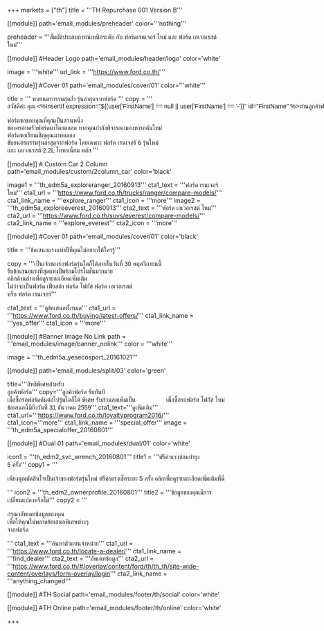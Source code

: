 +++
markets = ["th"]
title = '''TH Repurchase 001 Version B'''


[[module]]
path='email_modules/preheader'
color='''nothing'''

preheader = '''สัมผัสประสบการณ์เหนือระดับ กับ ฟอร์ดเรนเจอร์ ใหม่ และ ฟอร์ด เอเวอเรสต์ ใหม่'''

[[module]] #Header Logo
path='email_modules/header/logo'
color='white'

  image = '''white'''
  url_link = '''https://www.ford.co.th/'''

[[module]] #Cover 01
path='email_modules/cover/01'
color='''white'''

  title = '''
    <span style="font-family:Tahoma, Verdana, Sans-serif;white-space:nowrap;">พบยนตรกรรมสุดล้ำ</span>
    <span style="font-family:Tahoma, Verdana, Sans-serif;white-space:nowrap;">รุ่นล่าสุดจากฟอร์ด</span>
  '''
  copy = '''<span style="font-family:Tahoma, Verdana, Sans-serif">
<span style="font-family:Tahoma, Verdana, Sans-serif;white-space:nowrap;">สวัสดีค่ะ คุณ <%InsertIf expression="${(user['FirstName'] == null || user['FirstName'] == '-')}" id="FirstName" %>ท่านลูกค้าฟอร์ด<%/InsertIf%> <%InsertElse%> <%${user['FirstName']}%> <%/InsertElse%></span><br /><br />
<span style="font-family:Tahoma, Verdana, Sans-serif;white-space:nowrap;">ฟอร์ดขอขอบคุณที่คุณเป็นส่วนหนึ่ง</span><br /><span style="font-family:Tahoma, Verdana, Sans-serif;">ของ</span><span style="font-family:Tahoma, Verdana, Sans-serif;white-space:nowrap;">ครอบครัวฟอร์ดมาโดยตลอด</span>
<span style="font-family:Tahoma, Verdana, Sans-serif;white-space:nowrap;">หากคุณกำลังพิจารณามองหารถคันใหม่</span>
<span style="font-family:Tahoma, Verdana, Sans-serif;white-space:nowrap;">ฟอร์ดขอเรียนเชิญคุณมาทดลอง</span><br />
<span style="font-family:Tahoma, Verdana, Sans-serif;white-space:nowrap;">ขับยนตรกรรมรุ่นล่าสุดจากฟอร์ด</span>
<span style="font-family:Tahoma, Verdana, Sans-serif;white-space:nowrap;">โดยเฉพาะ ฟอร์ด เรนเจอร์ 6 รุ่นใหม่</span>
<span style="font-family:Tahoma, Verdana, Sans-serif;white-space:nowrap;">และ เอเวอเรสต์ 2.2L ไททาเนี่ยม พลัส</span>
</span>'''

[[module]] # Custom Car 2 Column
path='email_modules/custom/2column_car'
color='black'

  image1 = '''th_edm5a_exploreranger_20160913'''
  cta1_text = '''<span style="font-family:Tahoma, Verdana, Sans-serif">ฟอร์ด เรนเจอร์ ใหม่</span>'''
  cta1_url = '''https://www.ford.co.th/trucks/ranger/compare-models/'''
  cta1_link_name = '''explore_ranger'''
  cta1_icon = '''more'''
  image2 = '''th_edm5a_exploreeverest_20160913'''
  cta2_text = '''<span style="font-family:Tahoma, Verdana, Sans-serif">ฟอร์ด เอเวอเรสต์ ใหม่</span>'''
  cta2_url = '''https://www.ford.co.th/suvs/everest/compare-models/'''
  cta2_link_name = '''explore_everest'''
  cta2_icon = '''more'''

[[module]] #Cover 01
path='email_modules/cover/01'
color='black'

  title = '''<span style="font-family:Tahoma, Verdana, Sans-serif; white-space:nowrap;">ข้อเสนอแรงแห่งปีที่</span><span style="font-family:Tahoma, Verdana, Sans-serif;">คุณ</span><span style="font-family:Tahoma, Verdana, Sans-serif; white-space:nowrap;">ไม่อยากให้ใครรู้</span>'''
  
  copy = '''<span style="font-family:Tahoma, Verdana, Sans-serif;white-space:nowrap;">เป็นเจ้าของรถฟอร์ดรุ่นใดก็ได้ภายในวันที่ 30 พฤศจิกายนนี้ </span><br />
  <span style="font-family:Tahoma, Verdana, Sans-serif;white-space:nowrap;">รับข้อเสนอแรงที่สุดแห่งปีพร้อมโปรโมชั่นมากมาย</span><br />
  <span style="font-family:Tahoma, Verdana, Sans-serif;white-space:nowrap;">คลิกด้านล่างเพื่อดูรายละเอียดเพิ่มเติม</span><br />
  <span style="font-family:Tahoma, Verdana, Sans-serif;white-space:nowrap;">ไม่ว่าจะเป็นฟอร์ด เฟียสต้า</span>
  <span style="font-family:Tahoma, Verdana, Sans-serif;white-space:nowrap;"> ฟอร์ด โฟกัส</span>
  <span style="font-family:Tahoma, Verdana, Sans-serif;white-space:nowrap;">ฟอร์ด เอเวอเรสต์</span><br />
  <span style="font-family:Tahoma, Verdana, Sans-serif;white-space:nowrap;">หรือ ฟอร์ด เรนเจอร์</span>'''

  cta1_text = '''<span style="font-family:Tahoma, Verdana, Sans-serif">ดูข้อเสนอทั้งหมด</span>'''
  cta1_url = '''https://www.ford.co.th/buying/latest-offers/'''
  cta1_link_name = '''yes_offer'''
  cta1_icon = '''more'''

[[module]] #Banner Image No Link
path = '''email_modules/image/banner_nolink'''
color = '''white'''

  image = '''th_edm5a_yesecosport_20161021'''

[[module]]
path='email_modules/split/03'
color='green'

title='''<span style="font-family:Tahoma, Verdana, Sans-serif">สิทธิพิเศษสำหรับ<br />ลูกค้าฟอร์ด</span>'''
copy='''<span style="font-family:Tahoma, Verdana, Sans-serif;white-space:nowrap;">ลูกค้าฟอร์ด รับทันที</span> 
<span style="color:#FFFFFF;white-space:nowrap;font-family:Tahoma, Verdana;">ส่วนลด 10,000 บาท</span>
<span style="font-family:Tahoma, Verdana, Sans-serif;white-space:nowrap;">เมื่อซื้อรถฟอร์ดคันต่อไปรุ่นใดก็ได้</span>
<span style="font-family:Tahoma, Verdana, Sans-serif;white-space:nowrap;">พิเศษ รับส่วนลดเพิ่มเป็น </span><span style="color:#FFFFFF;white-space:nowrap;font-family:Tahoma, Verdana;">20,000 บาท</span> 
<span style="font-family:Tahoma, Verdana, Sans-serif;white-space:nowrap;">เมื่อซื้อรถฟอร์ด โฟกัส ใหม่</span> 
<span style="font-family:Tahoma, Verdana, Sans-serif;white-space:nowrap;">ข้อเสนอนี้มีถึงวันที่ 31 ธันวาคม 2559</span>'''
cta1_text='''<span style="font-family:Tahoma, Verdana, Sans-serif">ดูเพิ่มเติม</span>'''
cta1_url='''https://www.ford.co.th/loyaltyprogram2016/'''
cta1_icon='''more'''
cta1_link_name = '''special_offer'''
image = '''th_edm5a_specialoffer_20160801'''

[[module]] #Dual 01
path='email_modules/dual/01'
color='white'

  icon1 = '''th_edm2_svc_wrench_20160801'''
  title1 = '''<span style="font-family:Tahoma, Verdana, Sans-serif">ฟรีค่าแรงซ่อมบำรุง<br />5 ครั้ง</span>'''
  copy1 = '''<span style="font-family:Tahoma, Verdana, Sans-serif">
  
<span style=" white-space:nowrap;">เพียงคุณตัดสินใจเป็นเจ้าของฟอร์ดรุ่นใหม่</span> 
<span style=" white-space:nowrap;">ฟรีค่าแรงเช็คระยะ 5 ครั้ง</span> 
<span style=" white-space:nowrap;">คลิกเพื่อดูรายละเอียดเพิ่มเติมที่นี่</span>

</span>'''
  icon2 = '''th_edm2_ownerprofile_20160801'''
  title2 = '''<span style="font-family:Tahoma, Verdana, Sans-serif">ข้อมูลของคุณมีการ<br />เปลี่ยนแปลงหรือไม่</span>'''
  copy2 = '''<span style="font-family:Tahoma, Verdana, Sans-serif">
  
กรุณาอัพเดทข้อมูลของคุณ <br />
<span style=" white-space:nowrap;">เพื่อให้คุณ</span><span style=" white-space:nowrap;">ไม่พลาด</span><span style=" white-space:nowrap;">ข้อเสนอ</span><span style=" white-space:nowrap;">พิเศษ</span>ต่างๆ <br />
<span style=" white-space:nowrap;">จากฟอร์ด</span>
  
</span>'''
  cta1_text = '''<span style="font-family:Tahoma, Verdana, Sans-serif">ค้นหาตัวแทนจำหน่าย</span>'''
  cta1_url = '''https://www.ford.co.th/locate-a-dealer/'''
  cta1_link_name = '''find_dealer'''
  cta2_text = '''<span style="font-family:Tahoma, Verdana, Sans-serif">อัพเดทข้อมูล</span>'''
  cta2_url = '''https://www.ford.co.th/#/overlay/content/ford/th/th_th/site-wide-content/overlays/form-overlay/login'''
  cta2_link_name = '''anything_changed'''


[[module]] #TH Social
path='email_modules/footer/th/social'
color='white'

[[module]] #TH Online
path='email_modules/footer/th/online'
color='white'

+++